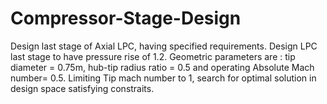 # Compressor-Stage-Design
Design last stage of Axial LPC, having specified requirements.
Design LPC last stage to have pressure rise of 1.2. Geometric parameters are : tip diameter = 0.75m, hub-tip radius ratio = 0.5 and operating Absolute Mach number= 0.5.
Limiting Tip mach number to 1, search for optimal solution in design space satisfying constraits.
